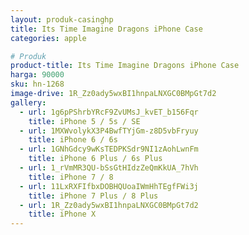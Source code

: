 ```yaml
---
layout: produk-casinghp
title: Its Time Imagine Dragons iPhone Case
categories: apple

# Produk
product-title: Its Time Imagine Dragons iPhone Case
harga: 90000
sku: hn-1268
image-drive: 1R_Zz0ady5wxBI1hnpaLNXGC0BMpGt7d2
gallery:
  - url: 1g6pPShrbYRcF9ZvUMsJ_kvET_b156Fqr
    title: iPhone 5 / 5s / SE
  - url: 1MXWvolykX3P4BwfTYjGm-z8D5vbFryuy
    title: iPhone 6 / 6s
  - url: 1GNhGdcy9wKsTEDPKSdr9NI1zAohLwnFm
    title: iPhone 6 Plus / 6s Plus
  - url: 1_rVmMR3QU-bSsGtHIdzZeQmKkUA_7hVh
    title: iPhone 7 / 8
  - url: 11LxRXFIfbxDOBHQUoaIWmHhTEgfFWi3j
    title: iPhone 7 Plus / 8 Plus
  - url: 1R_Zz0ady5wxBI1hnpaLNXGC0BMpGt7d2
    title: iPhone X
---
```


